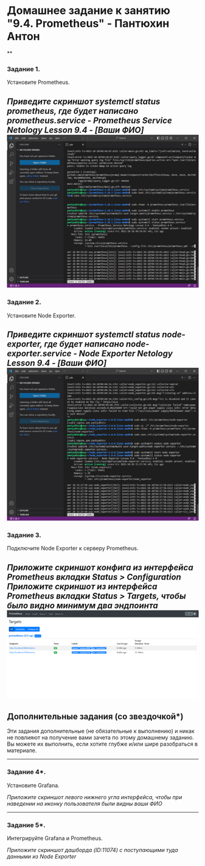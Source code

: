 # Домашнее задание к занятию "9.4. Prometheus" - Пантюхин Антон
**

### Задание 1. 

Установите Prometheus.

*Приведите скриншот systemctl status prometheus, где будет написано prometheus.service - Prometheus Service Netology Lesson 9.4 - [Ваши ФИО]*
![alt text for screen readers](/img/l94-1.jpg "Text to show on mouseover")
---

### Задание 2. 

Установите Node Exporter.

*Приведите скриншот systemctl status node-exporter, где будет написано node-exporter.service - Node Exporter Netology Lesson 9.4 - [Ваши ФИО]*
![alt text for screen readers](/img/l94-2.jpg "Text to show on mouseover")
---

### Задание 3. 

Подключите Node Exporter к серверу Prometheus.

*Приложите скриншот конфига из интерфейса Prometheus вкладки Status > Configuration*
*Приложите скриншот из интерфейса Prometheus вкладки Status > Targets, чтобы было видно минимум два эндпоинта*
![alt text for screen readers](/img/l94-3.png "Text to show on mouseover")
---
## Дополнительные задания (со звездочкой*)

Эти задания дополнительные (не обязательные к выполнению) и никак не повлияют на получение вами зачета по этому домашнему заданию. Вы можете их выполнить, если хотите глубже и/или шире разобраться в материале.

---

### Задание 4*. 

Установите Grafana.

*Приложите скриншот левого нижнего угла интерфейса, чтобы при наведении на иконку пользователя были видны ваши ФИО*

---

### Задание 5*. 

Интегрируйте Grafana и Prometheus.

*Приложите скриншот дашборда (ID:11074) с поступающими туда данными из Node Exporter*
